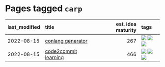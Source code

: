 # Pages tagged `carp`

|last_modified|title|est. idea maturity|tags
|:---|:---|---:|:---|
|2022-08-15|[conlang generator](../conlang_lm.md)|267|[![](https://img.shields.io/badge/tag-carp-f76896)](../tags/carp.md) [![](https://img.shields.io/badge/tag-dataset-0e5ec)](../tags/dataset.md) [![](https://img.shields.io/badge/tag-experimental-1614f8)](../tags/experimental.md)|
|2022-08-15|[code2commit learning](../code2commit-learning.md)|466|[![](https://img.shields.io/badge/tag-carp-f76896)](../tags/carp.md) [![](https://img.shields.io/badge/tag-experimental-1614f8)](../tags/experimental.md) [![](https://img.shields.io/badge/tag-foundation-98b52b)](../tags/foundation.md)|